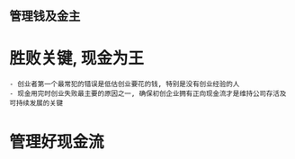 ## 管理钱及金主

# 胜败关键, 现金为王
    - 创业者第一个最常犯的错误是低估创业要花的钱, 特别是没有创业经验的人
    - 现金用完时创业失败最主要的原因之一, 确保初创企业拥有正向现金流才是维持公司存活及可持续发展的关键

# 管理好现金流
    